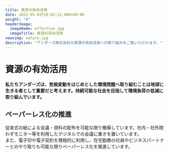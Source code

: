 ```yaml
---
title: 資源の有効活用
date: 2022-05-03T19:02:12.000+09:00
weight: "4"
headerImage:
  imageName: effective.jpg
  imageTitle: 資源の有効活用
newsimg: nature.jpg
description: "アンダーズ株式会社の資源の有効活用への取り組みをご覧いただけます。"
---
```

# 資源の有効活用



**私たちアンダーズは、気候変動をはじめとした環境問題へ取り組むことは地球に生きる者として重要だと考えます。持続可能な社会を目指して環境負荷の低減に取り組んでいます。**



## ペーパーレス化の推進

従来式の紙による会議・資料の配布を可能な限り撤廃しています。社内・社外問わずモニター等を利用したデジタルでの会議に重きを置いています。  
また、電子印や電子契約を積極的に利用し、在宅勤務の社員やビジネスパートナーとのやり取りも可能な限りペーパーレス化を推進しています。